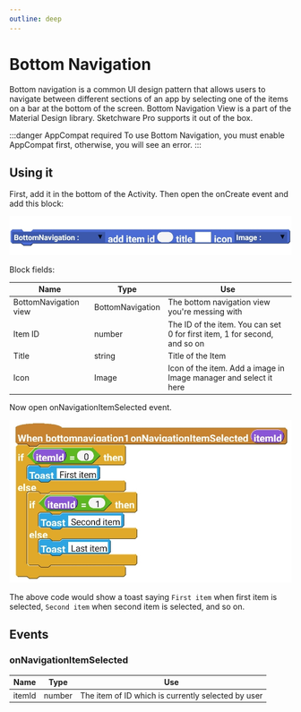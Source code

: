 ```yaml
---
outline: deep
---
```


# Bottom Navigation 

Bottom navigation is a common UI design pattern that allows users to navigate between different sections of an app by selecting one of the items on a bar at the bottom of the screen.
Bottom Navigation View is a part of the Material Design library. Sketchware Pro supports it out of the box.

:::danger AppCompat required
To use Bottom Navigation, you must enable AppCompat first, otherwise, you will see an error.
:::

## Using it
First, add it in the bottom of the Activity.
Then open the onCreate event and add this block:

![BottomNavigation add item block](img/add_item.jpg)

Block fields:

  | Name | Type | Use |
  | ---- | ---- | --- |
  | BottomNavigation view | BottomNavigation | The bottom navigation view you're messing with |
  | Item ID | number | The ID of the item. You can set 0 for first item, 1 for second, and so on
  | Title | string | Title of the Item |
  | Icon | Image | Icon of the item. Add a image in Image manager and select it here |
  

Now open onNavigationItemSelected event.

![](img/onNavigationItemSelected.jpg)

The above code would show a toast saying `First item` when first item is selected, `Second item` when second item is selected, and so on.
## Events
### onNavigationItemSelected

  | Name | Type | Use |
  | ---- | ---- | --- |
  | itemId | number | The item of ID which is currently selected by user |